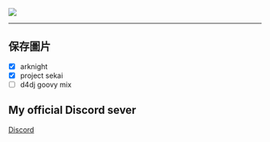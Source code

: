 <p align="left"> 
    <img src="https://cdn.bhdw.net/im/texas-exusiai-with-croissant-sora-arknights-anime-video-game-wallpaper-73770_w635.webp"/> </a>
    
</p>

---

## 保存圖片
- [x] arknight
- [x] project sekai
- [ ] d4dj goovy mix

## My official Discord sever

[Discord](https://discord.gg/AUUZNjWxNT)

